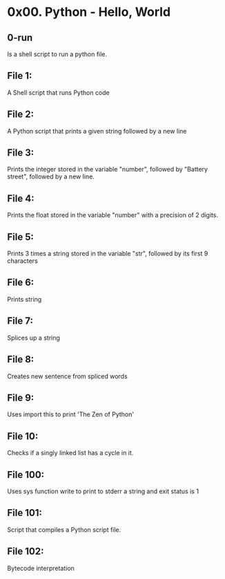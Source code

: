 # 0x00. Python - Hello, World

## 0-run 
Is a shell script to run a python file.
## File 1:
A Shell script that runs Python code
## File 2:
A Python script that prints a given string followed by a new line
## File 3:
Prints the integer stored in the variable "number", followed by "Battery street", followed by a new line.
## File 4:
Prints the float stored in the variable "number" with a precision of 2 digits.
## File 5:
Prints 3 times a string stored in the variable "str", followed by its first 9 characters
## File 6:
Prints string
## File 7:
Splices up a string
## File 8:
Creates new sentence from spliced words
## File 9:
Uses import this to print 'The Zen of Python'
## File 10:
Checks if a singly linked list has a cycle in it.
## File 100:
Uses sys function write to print to stderr a string and exit status is 1
## File 101:
Script that compiles a Python script file.
## File 102:
Bytecode interpretation

